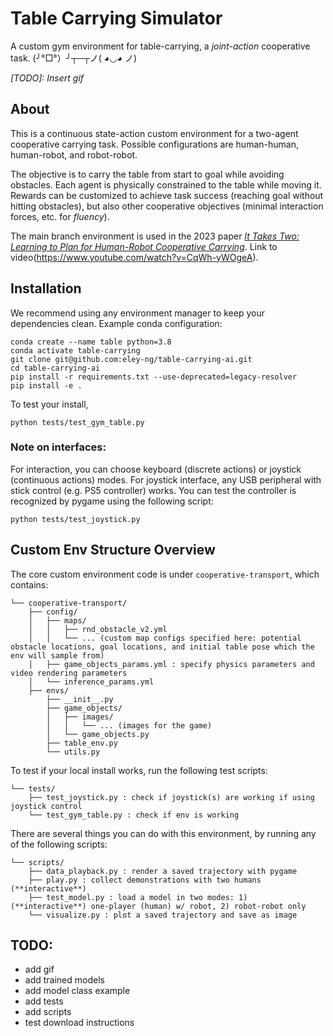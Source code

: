 # Table Carrying Simulator

A custom gym environment for table-carrying, a *joint-action* cooperative task. (╯°□°）╯┬─┬ノ( ◕◡◕ ノ)

*[TODO]: Insert gif*

## About

This is a continuous state-action custom environment for a two-agent cooperative carrying task. Possible configurations are human-human, human-robot, and robot-robot. 

The objective is to carry the table from start to goal while avoiding obstacles. Each agent is physically constrained to the table while moving it. Rewards can be customized to achieve task success (reaching goal without hitting obstacles), but also other cooperative objectives (minimal interaction forces, etc. for *fluency*).

The main branch environment is used in the 2023 paper *[It Takes Two: Learning to Plan for Human-Robot Cooperative Carrying](https://arxiv.org/abs/2209.12890)*. 
Link to video(https://www.youtube.com/watch?v=CqWh-yWOgeA).

## Installation

We recommend using any environment manager to keep your dependencies clean. Example conda configuration:
```
conda create --name table python=3.8
conda activate table-carrying
git clone git@github.com:eley-ng/table-carrying-ai.git
cd table-carrying-ai
pip install -r requirements.txt --use-deprecated=legacy-resolver
pip install -e .
```

To test your install,
```
python tests/test_gym_table.py
```

### Note on interfaces:
For interaction, you can choose keyboard (discrete actions) or joystick (continuous actions) modes. For joystick interface, any USB peripheral with stick control (e.g. PS5 controller) works. You can test the controller is recognized by pygame using the following script:

```
python tests/test_joystick.py
```

## Custom Env Structure Overview

The core custom environment code is under `cooperative-transport`, which contains:

```
└── cooperative-transport/
    ├── config/
    │   ├── maps/
    │   │   ├── rnd_obstacle_v2.yml
    │   │   └── ... (custom map configs specified here: potential obstacle locations, goal locations, and initial table pose which the env will sample from)
    │   ├── game_objects_params.yml : specify physics parameters and video rendering parameters
    │   └── inference_params.yml
    ├── envs/
        ├── __init__.py
        ├── game_objects/
        │   ├── images/
        │   │   └── ... (images for the game)
        │   └── game_objects.py
        ├── table_env.py
        └── utils.py
```

To test if your local install works, run the following test scripts:

```    
└── tests/
    ├── test_joystick.py : check if joystick(s) are working if using joystick control
    └── test_gym_table.py : check if env is working
```

There are several things you can do with this environment, by running any of the following scripts:

```
└── scripts/
    ├── data_playback.py : render a saved trajectory with pygame
    ├── play.py : collect demonstrations with two humans (**interactive**)
    ├── test_model.py : load a model in two modes: 1) (**interactive**) one-player (human) w/ robot, 2) robot-robot only
    └── visualize.py : plot a saved trajectory and save as image  
```
    
## TODO:
- add gif
- add trained models
- add model class example
- add tests 
- add scripts
- test download instructions   

